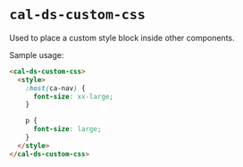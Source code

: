 # `cal-ds-custom-css`

Used to place a custom style block inside other components.

Sample usage:

```html
<cal-ds-custom-css>
  <style>
    :host(ca-nav) {
      font-size: xx-large;
    }

    p {
      font-size: large;
    }
  </style>
</cal-ds-custom-css>
```
